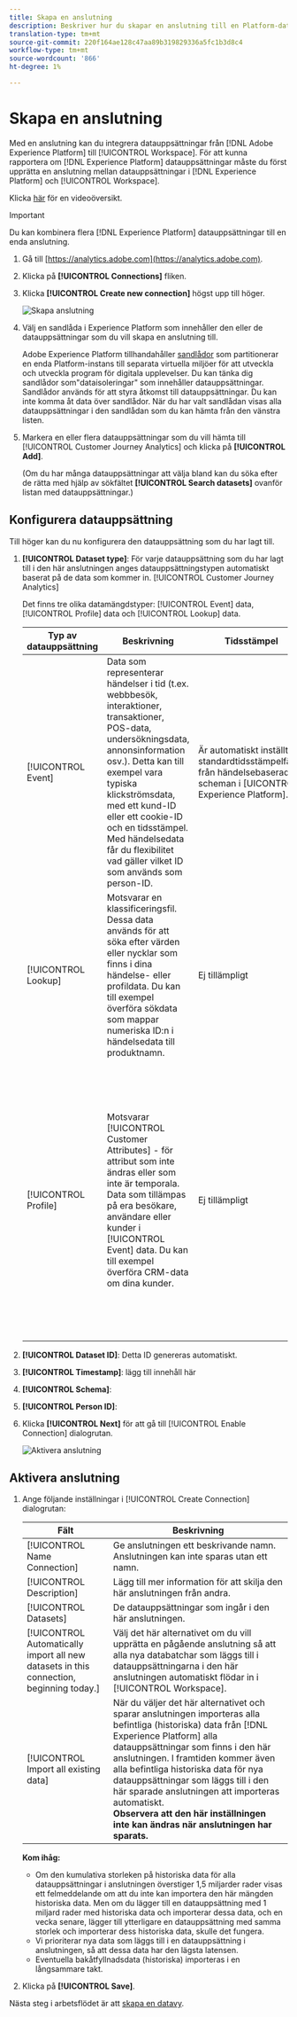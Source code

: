```yaml
---
title: Skapa en anslutning
description: Beskriver hur du skapar en anslutning till en Platform-datauppsättning i Customer Journey Analytics.
translation-type: tm+mt
source-git-commit: 220f164ae128c47aa89b319829336a5fc1b3d8c4
workflow-type: tm+mt
source-wordcount: '866'
ht-degree: 1%

---
```



# Skapa en anslutning

Med en anslutning kan du integrera datauppsättningar från [!DNL Adobe Experience Platform] till [!UICONTROL Workspace]. För att kunna rapportera om [!DNL Experience Platform] datauppsättningar måste du först upprätta en anslutning mellan datauppsättningar i [!DNL Experience Platform] och [!UICONTROL Workspace].

Klicka [här](https://docs.adobe.com/content/help/en/platform-learn/tutorials/cja/connecting-customer-journey-analytics-to-data-sources-in-platform.html) för en videoöversikt.

>[!IMPORTANT]
>
>Du kan kombinera flera [!DNL Experience Platform] datauppsättningar till en enda anslutning.

1. Gå till [https://analytics.adobe.com](https://analytics.adobe.com).

1. Klicka på **[!UICONTROL Connections]** fliken.

1. Klicka **[!UICONTROL Create new connection]** högst upp till höger.

   ![Skapa anslutning](assets/create-connection.png)

1. Välj en sandlåda i Experience Platform som innehåller den eller de datauppsättningar som du vill skapa en anslutning till.

   Adobe Experience Platform tillhandahåller [sandlådor](https://docs.adobe.com/content/help/en/experience-platform/sandbox/home.html) som partitionerar en enda Platform-instans till separata virtuella miljöer för att utveckla och utveckla program för digitala upplevelser. Du kan tänka dig sandlådor som&quot;dataisoleringar&quot; som innehåller datauppsättningar. Sandlådor används för att styra åtkomst till datauppsättningar. Du kan inte komma åt data över sandlådor. När du har valt sandlådan visas alla datauppsättningar i den sandlådan som du kan hämta från den vänstra listen.

1. Markera en eller flera datauppsättningar som du vill hämta till [!UICONTROL Customer Journey Analytics] och klicka på **[!UICONTROL Add]**.

   (Om du har många datauppsättningar att välja bland kan du söka efter de rätta med hjälp av sökfältet **[!UICONTROL Search datasets]** ovanför listan med datauppsättningar.)

## Konfigurera datauppsättning

Till höger kan du nu konfigurera den datauppsättning som du har lagt till.

1. **[!UICONTROL Dataset type]**: För varje datauppsättning som du har lagt till i den här anslutningen anges datauppsättningstypen automatiskt baserat på de data som kommer in. [!UICONTROL Customer Journey Analytics]

   Det finns tre olika datamängdstyper: [!UICONTROL Event] data, [!UICONTROL Profile] data och [!UICONTROL Lookup] data.

   | Typ av datauppsättning | Beskrivning | Tidsstämpel | Schema | Person-ID |
   |---|---|---|---|---|
   | [!UICONTROL Event] | Data som representerar händelser i tid (t.ex. webbbesök, interaktioner, transaktioner, POS-data, undersökningsdata, annonsinformation osv.). Detta kan till exempel vara typiska klickströmsdata, med ett kund-ID eller ett cookie-ID och en tidsstämpel. Med händelsedata får du flexibilitet vad gäller vilket ID som används som person-ID. | Är automatiskt inställt på standardtidsstämpelfältet från händelsebaserade scheman i [UICONTROL Experience Platform]. | Alla inbyggda eller anpassade scheman som baseras på en XDM-klass med beteendet&quot;Time Series&quot;. Exempel är &quot;XDM Experience Event&quot; eller &quot;XDM Decision Event&quot;. | Du kan välja vilket person-ID du vill inkludera. Varje datamängdsschema som definieras i Experience Platform kan ha en egen uppsättning av en eller flera identiteter som är definierade och associerade med ett identitetsnamnutrymme. Alla dessa kan användas som person-ID. Exempel är cookie-ID, Stitched ID, User ID, Tracking Code osv. |
   | [!UICONTROL Lookup] | Motsvarar en klassificeringsfil. Dessa data används för att söka efter värden eller nycklar som finns i dina händelse- eller profildata. Du kan till exempel överföra sökdata som mappar numeriska ID:n i händelsedata till produktnamn. | Ej tillämpligt | Alla inbyggda eller anpassade scheman som baseras på en XDM-klass med beteendet &quot;Record&quot;, förutom klassen &quot;XDM Individual Profile&quot;. | Ej tillämpligt |
   | [!UICONTROL Profile] | Motsvarar [!UICONTROL Customer Attributes] - för attribut som inte ändras eller som inte är temporala. Data som tillämpas på era besökare, användare eller kunder i [!UICONTROL Event] data. Du kan till exempel överföra CRM-data om dina kunder. | Ej tillämpligt | Alla inbyggda eller anpassade scheman som baseras på klassen &quot;XDM Individual Profile&quot;. | Du kan välja vilket person-ID du vill inkludera. Varje datauppsättning som definieras i [!DNL Experience Platform] har en egen uppsättning med ett eller flera definierade person-ID, t.ex. cookie-ID, Stitched ID, User ID, Tracking Code, osv.<br>![Person](assets/person-id.png)**IDNote **: Om du skapar en anslutning som innehåller datauppsättningar med olika ID:n, återspeglas detta i rapporten. Om du verkligen vill sammanfoga datauppsättningar måste du använda samma person-ID. |

1. **[!UICONTROL Dataset ID]**: Detta ID genereras automatiskt.

1. **[!UICONTROL Timestamp]**: lägg till innehåll här

1. **[!UICONTROL Schema]**:

1. **[!UICONTROL Person ID]**:

1. Klicka **[!UICONTROL Next]** för att gå till [!UICONTROL Enable Connection] dialogrutan.

   ![Aktivera anslutning](assets/create-connection2.png)

## Aktivera anslutning

1. Ange följande inställningar i [!UICONTROL Create Connection] dialogrutan:

   | Fält | Beskrivning |
   |---|---|
   | [!UICONTROL Name Connection] | Ge anslutningen ett beskrivande namn. Anslutningen kan inte sparas utan ett namn. |
   | [!UICONTROL Description] | Lägg till mer information för att skilja den här anslutningen från andra. |
   | [!UICONTROL Datasets] | De datauppsättningar som ingår i den här anslutningen. |
   | [!UICONTROL Automatically import all new datasets in this connection, beginning today.] | Välj det här alternativet om du vill upprätta en pågående anslutning så att alla nya databatchar som läggs till i datauppsättningarna i den här anslutningen automatiskt flödar in i [!UICONTROL Workspace]. |
   | [!UICONTROL Import all existing data] | När du väljer det här alternativet och sparar anslutningen importeras alla befintliga (historiska) data från [!DNL Experience Platform] alla datauppsättningar som finns i den här anslutningen. I framtiden kommer även alla befintliga historiska data för nya datauppsättningar som läggs till i den här sparade anslutningen att importeras automatiskt. <br>**Observera att den här inställningen inte kan ändras när anslutningen har sparats.** |

   **Kom ihåg:**

   * Om den kumulativa storleken på historiska data för alla datauppsättningar i anslutningen överstiger 1,5 miljarder rader visas ett felmeddelande om att du inte kan importera den här mängden historiska data. Men om du lägger till en datauppsättning med 1 miljard rader med historiska data och importerar dessa data, och en vecka senare, lägger till ytterligare en datauppsättning med samma storlek och importerar dess historiska data, skulle det fungera.
   * Vi prioriterar nya data som läggs till i en datauppsättning i anslutningen, så att dessa data har den lägsta latensen.
   * Eventuella bakåtfyllnadsdata (historiska) importeras i en långsammare takt.

1. Klicka på **[!UICONTROL Save]**.

Nästa steg i arbetsflödet är att [skapa en datavy](/help/data-views/create-dataview.md).
